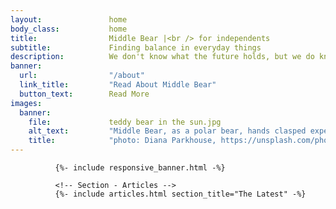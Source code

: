 ```yaml
---
layout:               home
body_class:           home
title:                Middle Bear |<br /> for independents
subtitle:             Finding balance in everyday things
description:          We don't know what the future holds, but we do know the past from which we came. Sitting at the nexus and contemplating who we are and where we should go.
banner:
  url:                "/about"
  link_title:         "Read About Middle Bear"
  button_text:        Read More
images:
  banner:
    file:             teddy bear in the sun.jpg
    alt_text:         "Middle Bear, as a polar bear, hands clasped expectantly, on the ice."
    title:            "photo: Diana Parkhouse, https://unsplash.com/photos/ERB4MTXEkbo/"
---
```


<!-- Banner -->
              {%- include responsive_banner.html -%}

              <!-- Section - Articles -->
              {%- include articles.html section_title="The Latest" -%}
